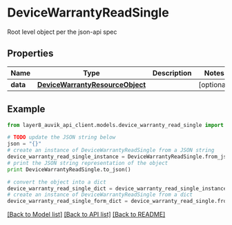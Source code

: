 # DeviceWarrantyReadSingle

Root level object per the json-api spec

## Properties
Name | Type | Description | Notes
------------ | ------------- | ------------- | -------------
**data** | [**DeviceWarrantyResourceObject**](DeviceWarrantyResourceObject.md) |  | [optional] 

## Example

```python
from layer8_auvik_api_client.models.device_warranty_read_single import DeviceWarrantyReadSingle

# TODO update the JSON string below
json = "{}"
# create an instance of DeviceWarrantyReadSingle from a JSON string
device_warranty_read_single_instance = DeviceWarrantyReadSingle.from_json(json)
# print the JSON string representation of the object
print DeviceWarrantyReadSingle.to_json()

# convert the object into a dict
device_warranty_read_single_dict = device_warranty_read_single_instance.to_dict()
# create an instance of DeviceWarrantyReadSingle from a dict
device_warranty_read_single_form_dict = device_warranty_read_single.from_dict(device_warranty_read_single_dict)
```
[[Back to Model list]](../README.md#documentation-for-models) [[Back to API list]](../README.md#documentation-for-api-endpoints) [[Back to README]](../README.md)


